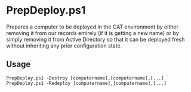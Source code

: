 PrepDeploy.ps1
==============

Prepares a computer to be deployed in the CAT environment by either removing it from our records entirely (if it is getting a new name) or by simply removing it from Active Directory so that it can be deployed fresh without inheriting any prior configuration state.

Usage
-----
    PrepDeploy.ps1 -Destroy [computername],[computername],[...]
    PrepDeploy.ps1 -Redeploy [computername],[computername],[...]
